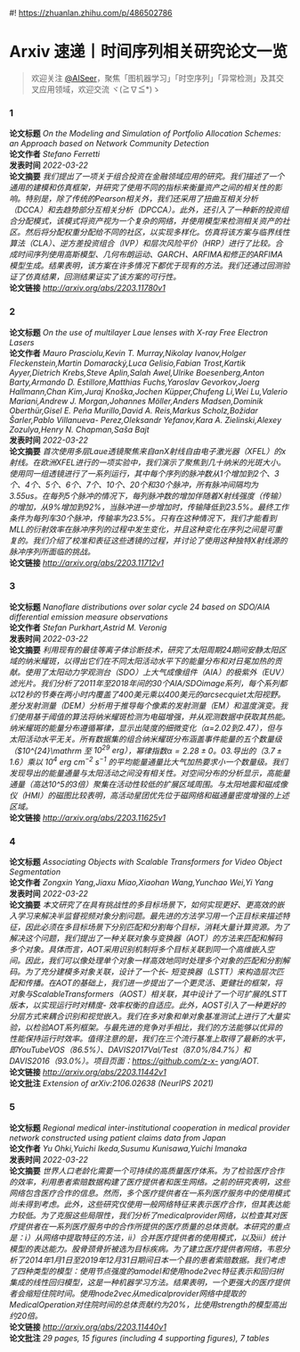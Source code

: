 #! https://zhuanlan.zhihu.com/p/486502786

Arxiv 速递丨时间序列相关研究论文一览
=====================
  
> 欢迎关注 [@AISeer](https://www.zhihu.com/people/dreamhomes)，聚焦「图机器学习」「时空序列」「异常检测」及其交叉应用领域，欢迎交流 ヾ(≧∇≦*)ゝ
### 1
  
**论文标题** *On the Modeling and Simulation of Portfolio Allocation Schemes: an
  Approach based on Network Community Detection*  
**论文作者** *Stefano Ferretti*  
**发表时间** *2022-03-22*  
**论文摘要** *我们提出了一项关于组合投资在金融领域应用的研究。我们描述了一个通用的建模和仿真框架，并研究了使用不同的指标来衡量资产之间的相关性的影响。特别是，除了传统的Pearson相关外，我们还采用了扭曲互相关分析（DCCA）和去趋势部分互相关分析（DPCCA）。此外，还引入了一种新的投资组合分配模式，该模式将资产视为一个复杂的网络，并使用模型来检测相关资产的社区。然后将分配权重分配给不同的社区，以实现多样化。仿真将该方案与临界线性算法（CLA）、逆方差投资组合（IVP）和层次风险平价（HRP）进行了比较。合成时间序列使用高斯模型、几何布朗运动、GARCH、ARFIMA和修正的ARFIMA模型生成。结果表明，该方案在许多情况下都优于现有的方法。我们还通过回测验证了仿真结果，回测结果证实了该方案的可行性。*  
**论文链接** *http://arxiv.org/abs/2203.11780v1*
### 2
  
**论文标题** *On the use of multilayer Laue lenses with X-ray Free Electron Lasers*  
**论文作者** *Mauro Prasciolu,Kevin T. Murray,Nikolay Ivanov,Holger Fleckenstein,Martin Domaracký,Luca Gelisio,Fabian Trost,Kartik 
Ayyer,Dietrich Krebs,Steve Aplin,Salah Awel,Ulrike Boesenberg,Anton Barty,Armando D. Estillore,Matthias Fuchs,Yaroslav 
Gevorkov,Joerg Hallmann,Chan Kim,Juraj Knoška,Jochen Küpper,Chufeng Li,Wei Lu,Valerio Mariani,Andrew J. Morgan,Johannes 
Möller,Anders Madsen,Dominik Oberthür,Gisel E. Peña Murillo,David A. Reis,Markus Scholz,Božidar Šarler,Pablo Villanueva-
Perez,Oleksandr Yefanov,Kara A. Zielinski,Alexey Zozulya,Henry N. Chapman,Saša Bajt*  
**发表时间** *2022-03-22*  
**论文摘要** *首次使用多层Laue透镜聚焦来自anX射线自由电子激光器（XFEL）的x射线。在欧洲XFEL进行的一项实验中，我们演示了聚焦到几十纳米的光斑大小。使用同一组透镜进行了一系列运行，其中每个序列的脉冲数从1个增加到2个、3个、4个、5个、6个、7个、10个、20个和30个脉冲，所有脉冲间隔均为3.55us。在每列5个脉冲的情况下，每列脉冲数的增加伴随着X射线强度（传输）的增加，从9%增加到92%，当脉冲进一步增加时，传输降低到23.5%。最终工作条件为每列车30个脉冲，传输率为23.5%。只有在这种情况下，我们才能看到MLL的衍射效率在脉冲序列的过程中发生变化，并且这种变化在序列之间是可重复的。我们介绍了校准和表征这些透镜的过程，并讨论了使用这种独特X射线源的脉冲序列所面临的挑战。*  
**论文链接** *http://arxiv.org/abs/2203.11712v1*
### 3
  
**论文标题** *Nanoflare distributions over solar cycle 24 based on SDO/AIA
  differential emission measure observations*  
**论文作者** *Stefan Purkhart,Astrid M. Veronig*  
**发表时间** *2022-03-22*  
**论文摘要** *利用现有的最佳等离子体诊断技术，研究了太阳周期24期间安静太阳区域的纳米耀斑，以得出它们在不同太阳活动水平下的能量分布和对日冕加热的贡献。使用了太阳动力学观测台（SDO）上大气成像组件（AIA）的极紫外（EUV）滤光片。我们分析了2011年至2018年间的30个AIA/SDOimage系列，每个系列都以12秒的节奏在两小时内覆盖了400美元乘以400美元的arcsecquiet太阳视野。差分发射测量（DEM）分析用于推导每个像素的发射测量（EM）和温度演变。我们使用基于阈值的算法将纳米耀斑检测为电磁增强，并从观测数据中获取其热能。纳米耀斑的能量分布遵循幂律，显示出陡度的细微变化（$\alpha$=2.02到2.47），但与太阳活动水平无关。所有数据集的组合纳米耀斑分布涵盖事件能量的五个数量级（$10^{24}\mathrm 至 $10^{29}\mathrm{~erg}）$，幂律指数$\alpha=2.28\pm0。03$.导出的$（3.7\pm1.6）$乘以 $10^4\mathrm{~erg~cm^{-2}~s^{-1}}$ 的平均能量通量比大气加热要求小一个数量级。我们发现导出的能量通量与太阳活动之间没有相关性。对空间分布的分析显示，高能量通量（高达10^5的3倍）聚集在活动性较低的扩展区域周围。与太阳地震和磁成像仪（HMI）的磁图比较表明，高活动星团优先位于磁网络和磁通量密度增强的上述区域。*  
**论文链接** *http://arxiv.org/abs/2203.11625v1*
### 4
  
**论文标题** *Associating Objects with Scalable Transformers for Video Object
  Segmentation*  
**论文作者** *Zongxin Yang,Jiaxu Miao,Xiaohan Wang,Yunchao Wei,Yi Yang*  
**发表时间** *2022-03-22*  
**论文摘要** *本文研究了在具有挑战性的多目标场景下，如何实现更好、更高效的嵌入学习来解决半监督视频对象分割问题。最先进的方法学习用一个正目标来描述特征，因此必须在多目标场景下分别匹配和分割每个目标，消耗大量计算资源。为了解决这个问题，我们提出了一种关联对象与变换器（AOT）的方法来匹配和解码多个对象。具体而言，AOT采用识别机制将多个目标关联到同一个高维嵌入空间。因此，我们可以像处理单个对象一样高效地同时处理多个对象的匹配和分割解码。为了充分建模多对象关联，设计了一个长-
短变换器（LSTT）来构造层次匹配和传播。在AOT的基础上，我们进一步提出了一个更灵活、更健壮的框架，将对象与ScalableTransformers（AOST）相关联，其中设计了一个可扩展的LSTT版本，以实现运行时对精度-
效率权衡的自适应。此外，AOST引入了一种更好的分层方式来耦合识别和视觉嵌入。我们在多对象和单对象基准测试上进行了大量实验，以检验AOT系列框架。与最先进的竞争对手相比，我们的方法能够以优异的性能保持运行时效率。值得注意的是，我们在三个流行基准上取得了最新的水平，即YouTubeVOS（86.5%）、DAVIS2017Val/Test（87.0%/84.7%）和DAVIS2016（93.0%）。项目页面：https://github.com/z-x-
yang/AOT.*  
**论文链接** *http://arxiv.org/abs/2203.11442v1*  
**论文批注** *Extension of arXiv:2106.02638 (NeurIPS 2021)*
### 5
  
**论文标题** *Regional medical inter-institutional cooperation in medical provider
  network constructed using patient claims data 
from Japan*  
**论文作者** *Yu Ohki,Yuichi Ikeda,Susumu Kunisawa,Yuichi Imanaka*  
**发表时间** *2022-03-22*  
**论文摘要** *世界人口老龄化需要一个可持续的高质量医疗体系。为了检验医疗合作的效率，利用患者索赔数据构建了医疗提供者和医生网络。之前的研究表明，这些网络包含医疗合作的信息。然而，多个医疗提供者在一系列医疗服务中的使用模式尚未得到考虑。此外，这些研究仅使用一般网络特征来表示医疗合作，但其表达能力较低。为了克服这些局限性，我们分析了medicalprovider网络，以检查其对医疗提供者在一系列医疗服务中的合作所提供的医疗质量的总体贡献。本研究的重点是：i）从网络中提取特征的方法，ii）合并医疗提供者的使用模式，以及iii）统计模型的表达能力。股骨颈骨折被选为目标疾病。为了建立医疗提供者网络，韦恩分析了2014年1月1日至2019年12月31日期间日本一个县的患者索赔数据。我们考虑了四种类型的模型：使用节点强度的amodel和使用node2vec特征表示和回归树集成的线性回归模型，这是一种机器学习方法。结果表明，一个更强大的医疗提供者会缩短住院时间。使用node2vec从medicalprovider网络中提取的MedicalOperation对住院时间的总体贡献约为20%，比使用strength的模型高出约20倍。*  
**论文链接** *http://arxiv.org/abs/2203.11440v1*  
**论文批注** *29 pages, 15 figures (including 4 supporting figures), 7 tables*
